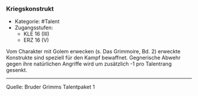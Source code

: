 ### Kriegskonstrukt

- Kategorie: #Talent
- Zugangsstufen:
  - KLE 16 (III)
  - ERZ 16 (V)

Vom Charakter mit Golem erwecken (s. Das Grimmoire, Bd. 2) erweckte Konstrukte sind speziell für den Kampf bewaffnet. Gegnerische Abwehr gegen ihre natürlichen Angriffe wird um zusätzlich -1 pro Talentrang gesenkt.

---

Quelle: Bruder Grimms Talentpaket 1
